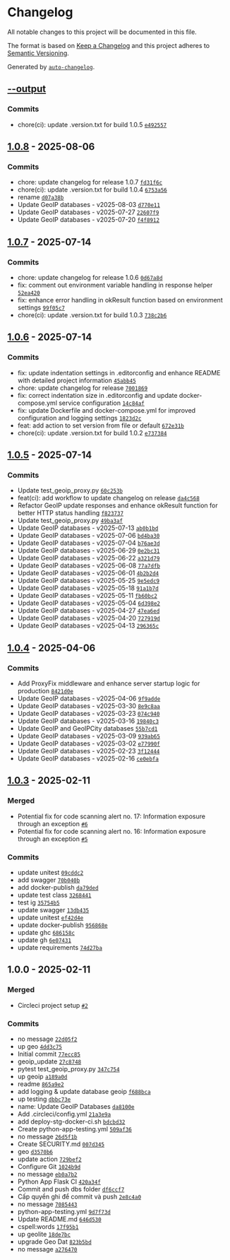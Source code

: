 # Changelog

All notable changes to this project will be documented in this file.

The format is based on [Keep a Changelog](https://keepachangelog.com/en/1.0.0/)
and this project adheres to [Semantic Versioning](https://semver.org/spec/v2.0.0.html).

Generated by [`auto-changelog`](https://github.com/CookPete/auto-changelog).

## [--output](https://github.com/nqdev-storage/nqdev-geoip/compare/1.0.8...--output)

### Commits

- chore(ci): update .version.txt for build 1.0.5 [`e492557`](https://github.com/nqdev-storage/nqdev-geoip/commit/e4925577ab77aae23f409803fb9ca640d6227481)

## [1.0.8](https://github.com/nqdev-storage/nqdev-geoip/compare/1.0.7...1.0.8) - 2025-08-06

### Commits

- chore: update changelog for release 1.0.7 [`fd31f6c`](https://github.com/nqdev-storage/nqdev-geoip/commit/fd31f6c0b1b095fe0af24f2c1d61200718341928)
- chore(ci): update .version.txt for build 1.0.4 [`6753a56`](https://github.com/nqdev-storage/nqdev-geoip/commit/6753a5633ca298239ac2ab215278eb4eb8f8b20e)
- rename [`d07a38b`](https://github.com/nqdev-storage/nqdev-geoip/commit/d07a38b4db2714b112dea17e6ed7c04175b6a3df)
- Update GeoIP databases - v2025-08-03 [`d770e11`](https://github.com/nqdev-storage/nqdev-geoip/commit/d770e11a880c4c147419ccba4532bd9afb07cb74)
- Update GeoIP databases - v2025-07-27 [`22607f9`](https://github.com/nqdev-storage/nqdev-geoip/commit/22607f907d7847c9583418d566a0ad3481bbe377)
- Update GeoIP databases - v2025-07-20 [`f4f8912`](https://github.com/nqdev-storage/nqdev-geoip/commit/f4f8912a77f0b6fc46c00cbe31baf4df75585e14)

## [1.0.7](https://github.com/nqdev-storage/nqdev-geoip/compare/1.0.6...1.0.7) - 2025-07-14

### Commits

- chore: update changelog for release 1.0.6 [`0d67a8d`](https://github.com/nqdev-storage/nqdev-geoip/commit/0d67a8d69f2d7568e972ce70cb407b54f6718324)
- fix: comment out environment variable handling in response helper [`52ea420`](https://github.com/nqdev-storage/nqdev-geoip/commit/52ea4200c5612983f9dde9ceddc20d90be943108)
- fix: enhance error handling in okResult function based on environment settings [`99f05c7`](https://github.com/nqdev-storage/nqdev-geoip/commit/99f05c713649f3c65086356e818025339d16b91a)
- chore(ci): update .version.txt for build 1.0.3 [`738c2b6`](https://github.com/nqdev-storage/nqdev-geoip/commit/738c2b60646d3c4b7907647132c92a12921bbe41)

## [1.0.6](https://github.com/nqdev-storage/nqdev-geoip/compare/1.0.5...1.0.6) - 2025-07-14

### Commits

- fix: update indentation settings in .editorconfig and enhance README with detailed project information [`45abb45`](https://github.com/nqdev-storage/nqdev-geoip/commit/45abb45ed7f5940cb670655f53ac4d720eae2e2b)
- chore: update changelog for release [`7001869`](https://github.com/nqdev-storage/nqdev-geoip/commit/7001869f2425bfdd2d69844015a72c0166f03808)
- fix: correct indentation size in .editorconfig and update docker-compose.yml service configuration [`14c84af`](https://github.com/nqdev-storage/nqdev-geoip/commit/14c84afa47a2d174a408ba9670bde555e2cf3905)
- fix: update Dockerfile and docker-compose.yml for improved configuration and logging settings [`1823d2c`](https://github.com/nqdev-storage/nqdev-geoip/commit/1823d2c6bdd1230e1e81ea2775652a9d5f4659e7)
- feat: add action to set version from file or default [`672e31b`](https://github.com/nqdev-storage/nqdev-geoip/commit/672e31b10c1211e48221dd8f84ef3eecbab6b93c)
- chore(ci): update .version.txt for build 1.0.2 [`e737384`](https://github.com/nqdev-storage/nqdev-geoip/commit/e7373846570c12cafa8c86bb9712b8e85cd45885)

## [1.0.5](https://github.com/nqdev-storage/nqdev-geoip/compare/1.0.4...1.0.5) - 2025-07-14

### Commits

- Update test_geoip_proxy.py [`60c253b`](https://github.com/nqdev-storage/nqdev-geoip/commit/60c253b13c45b6c748baa2d64fae943114808d64)
- feat(ci): add workflow to update changelog on release [`da4c568`](https://github.com/nqdev-storage/nqdev-geoip/commit/da4c5685c95c05dd964e8da55d3e5adb4a02901f)
- Refactor GeoIP update responses and enhance okResult function for better HTTP status handling [`f823737`](https://github.com/nqdev-storage/nqdev-geoip/commit/f823737ef560b49fa9d5c5a800b84c4578d64736)
- Update test_geoip_proxy.py [`49ba3af`](https://github.com/nqdev-storage/nqdev-geoip/commit/49ba3af4fc91b09665592432f43de352caa70158)
- Update GeoIP databases - v2025-07-13 [`ab0b1bd`](https://github.com/nqdev-storage/nqdev-geoip/commit/ab0b1bd09e906c5d8cec5017123e9691d3438e15)
- Update GeoIP databases - v2025-07-06 [`bd4ba30`](https://github.com/nqdev-storage/nqdev-geoip/commit/bd4ba301643acc349b95f957b918bcddde5bf12f)
- Update GeoIP databases - v2025-07-04 [`b76ae3d`](https://github.com/nqdev-storage/nqdev-geoip/commit/b76ae3dddc05e685f7468c8dfe48ee0d7d39463b)
- Update GeoIP databases - v2025-06-29 [`0e2bc31`](https://github.com/nqdev-storage/nqdev-geoip/commit/0e2bc3170c596d3c8c08f4b4f6ee277bcbe7b455)
- Update GeoIP databases - v2025-06-22 [`a321d79`](https://github.com/nqdev-storage/nqdev-geoip/commit/a321d79fc9bedd0ab42b19ff63c0cc7ae4bc61ab)
- Update GeoIP databases - v2025-06-08 [`77a7dfb`](https://github.com/nqdev-storage/nqdev-geoip/commit/77a7dfbe6c21455c882af3d77e736db34d41238d)
- Update GeoIP databases - v2025-06-01 [`4b2b2d4`](https://github.com/nqdev-storage/nqdev-geoip/commit/4b2b2d43b182d3c7a17ae74bd55d3939386471c0)
- Update GeoIP databases - v2025-05-25 [`9e5edc9`](https://github.com/nqdev-storage/nqdev-geoip/commit/9e5edc964b7a4f3c554d0701e02368e2fe098a51)
- Update GeoIP databases - v2025-05-18 [`91a1b7d`](https://github.com/nqdev-storage/nqdev-geoip/commit/91a1b7dc6f1374507cb63e0c9eb4461e8256bc82)
- Update GeoIP databases - v2025-05-11 [`fb60bc2`](https://github.com/nqdev-storage/nqdev-geoip/commit/fb60bc20534b1d3e72dedb0f84d2f79ef4ae5cae)
- Update GeoIP databases - v2025-05-04 [`6d398e2`](https://github.com/nqdev-storage/nqdev-geoip/commit/6d398e2a1352bbe41d98cb5681255f67c8b3577a)
- Update GeoIP databases - v2025-04-27 [`47ea6ed`](https://github.com/nqdev-storage/nqdev-geoip/commit/47ea6ed54c72a545ea85ba1fd058836ae2f4a3f6)
- Update GeoIP databases - v2025-04-20 [`727919d`](https://github.com/nqdev-storage/nqdev-geoip/commit/727919d22c0e2c59114a253e0bef0616e9b81e50)
- Update GeoIP databases - v2025-04-13 [`296365c`](https://github.com/nqdev-storage/nqdev-geoip/commit/296365c016e9247d6d274c2e9f4326a0e56621bd)

## [1.0.4](https://github.com/nqdev-storage/nqdev-geoip/compare/1.0.3...1.0.4) - 2025-04-06

### Commits

- Add ProxyFix middleware and enhance server startup logic for production [`8421d0e`](https://github.com/nqdev-storage/nqdev-geoip/commit/8421d0e7382d2cc085a6a3bcfa812e85b79670c7)
- Update GeoIP databases - v2025-04-06 [`9f9adde`](https://github.com/nqdev-storage/nqdev-geoip/commit/9f9added25f7195800f89db93a4384a2879c2b5c)
- Update GeoIP databases - v2025-03-30 [`8e9c8aa`](https://github.com/nqdev-storage/nqdev-geoip/commit/8e9c8aaa9f1f8a86a1d93a10fc9f500781b4b779)
- Update GeoIP databases - v2025-03-23 [`074c940`](https://github.com/nqdev-storage/nqdev-geoip/commit/074c940512590c1e5c7c35c525fd1b75532431ac)
- Update GeoIP databases - v2025-03-16 [`19840c3`](https://github.com/nqdev-storage/nqdev-geoip/commit/19840c3ffa2663738c8ce175003eba27fa5e6af9)
- Update GeoIP and GeoIPCity databases [`55b7cd1`](https://github.com/nqdev-storage/nqdev-geoip/commit/55b7cd13d099e8b41d04a6748bb83788ed5f6d11)
- Update GeoIP databases - v2025-03-09 [`939ab65`](https://github.com/nqdev-storage/nqdev-geoip/commit/939ab659c01a112d041273cd65be92504fb5f9e2)
- Update GeoIP databases - v2025-03-02 [`e77990f`](https://github.com/nqdev-storage/nqdev-geoip/commit/e77990f452fe6791fdf35629b60d0c0177805919)
- Update GeoIP databases - v2025-02-23 [`3f12444`](https://github.com/nqdev-storage/nqdev-geoip/commit/3f124445bad1584b8fe8d8c724c73f20ed59e799)
- Update GeoIP databases - v2025-02-16 [`ce0ebfa`](https://github.com/nqdev-storage/nqdev-geoip/commit/ce0ebfa7465897e04527ca0504adb55beccd3d94)

## [1.0.3](https://github.com/nqdev-storage/nqdev-geoip/compare/1.0.0...1.0.3) - 2025-02-11

### Merged

- Potential fix for code scanning alert no. 17: Information exposure through an exception [`#6`](https://github.com/nqdev-storage/nqdev-geoip/pull/6)
- Potential fix for code scanning alert no. 16: Information exposure through an exception [`#5`](https://github.com/nqdev-storage/nqdev-geoip/pull/5)

### Commits

- update unitest [`09cddc2`](https://github.com/nqdev-storage/nqdev-geoip/commit/09cddc25da936ad1d99a166357b6f23fc3b1b18c)
- add swagger [`70b040b`](https://github.com/nqdev-storage/nqdev-geoip/commit/70b040bdeb5c0c188ab34c760e79f304f67ed719)
- add docker-publish [`da79ded`](https://github.com/nqdev-storage/nqdev-geoip/commit/da79dedcddd7eaba7d8dc2d6e7165dd52cc72426)
- update test class [`3268441`](https://github.com/nqdev-storage/nqdev-geoip/commit/3268441e32b5296cbd40f7def32ebe6ef79d5b97)
- test ig [`35754b5`](https://github.com/nqdev-storage/nqdev-geoip/commit/35754b5bad7f99e5b1890a73912e677b71efd296)
- update swagger [`13db435`](https://github.com/nqdev-storage/nqdev-geoip/commit/13db435ab372f205b420fce0170e692c2b563d6e)
- update unitest [`ef42d4e`](https://github.com/nqdev-storage/nqdev-geoip/commit/ef42d4eec95d2fba551c2391d4bdfe52288f0aea)
- update docker-publish [`956868e`](https://github.com/nqdev-storage/nqdev-geoip/commit/956868e4fa4c62f4fd580379364ad4addf72ab7f)
- update ghc [`686158c`](https://github.com/nqdev-storage/nqdev-geoip/commit/686158c43a605851034fa2d60bb290e969d11867)
- update gh [`6e07431`](https://github.com/nqdev-storage/nqdev-geoip/commit/6e07431099355185f4703c0a3a9775eb73d8ecb7)
- update requirements [`74d27ba`](https://github.com/nqdev-storage/nqdev-geoip/commit/74d27bab3228d000c0a96dc584ba1f3216ad0b8c)

## 1.0.0 - 2025-02-11

### Merged

- Circleci project setup [`#2`](https://github.com/nqdev-storage/nqdev-geoip/pull/2)

### Commits

- no message [`22d05f2`](https://github.com/nqdev-storage/nqdev-geoip/commit/22d05f253d72a85634cc24c286507682c34f75c4)
- up geo [`4dd3c75`](https://github.com/nqdev-storage/nqdev-geoip/commit/4dd3c75b815301a07595a24cf0330ed0871218fa)
- Initial commit [`77ecc85`](https://github.com/nqdev-storage/nqdev-geoip/commit/77ecc85250ac516c40777cbb07edee0af6ec49f5)
- geoip_update [`27c8748`](https://github.com/nqdev-storage/nqdev-geoip/commit/27c874885d1ca9b612dc9dc4b131b3fd4b7a91dc)
- pytest test_geoip_proxy.py [`347c754`](https://github.com/nqdev-storage/nqdev-geoip/commit/347c75433e3eded6e63f8cc24651857851b494f1)
- up geoip [`a189a0d`](https://github.com/nqdev-storage/nqdev-geoip/commit/a189a0d44ece2a5abd04ab502362aacf30603724)
- readme [`865a9e2`](https://github.com/nqdev-storage/nqdev-geoip/commit/865a9e251f05453beca47cc9e43ed6c457751033)
- add logging & update database geoip [`f688bca`](https://github.com/nqdev-storage/nqdev-geoip/commit/f688bca5709a74080773a8247a64a32b7c71de24)
- up testing [`dbbc73e`](https://github.com/nqdev-storage/nqdev-geoip/commit/dbbc73e608feb6727fc6f871417b22d80cd80267)
- name: Update GeoIP Databases [`da8100e`](https://github.com/nqdev-storage/nqdev-geoip/commit/da8100e12429ecb650d5ba6eed37780e8462fdf2)
- Add .circleci/config.yml [`21a3e9a`](https://github.com/nqdev-storage/nqdev-geoip/commit/21a3e9a43f26960b91a716899e677788e90c525a)
- add deploy-stg-docker-ci.sh [`bdcbd32`](https://github.com/nqdev-storage/nqdev-geoip/commit/bdcbd322f0ea7b08678a0a6c5d9eb34c47a9721f)
- Create python-app-testing.yml [`509af36`](https://github.com/nqdev-storage/nqdev-geoip/commit/509af368a0f852ebcb9a891e8d494b2962ca1cbc)
- no message [`26d5f1b`](https://github.com/nqdev-storage/nqdev-geoip/commit/26d5f1b272eb5dfd440d08ec41bb66d7f7e93d9b)
- Create SECURITY.md [`007d345`](https://github.com/nqdev-storage/nqdev-geoip/commit/007d345f400d16b3c4decd013aeb85ba980d0657)
- geo [`d3570b6`](https://github.com/nqdev-storage/nqdev-geoip/commit/d3570b643abf5058ee0260c8b9ed22ec69f252cf)
- update action [`729bef2`](https://github.com/nqdev-storage/nqdev-geoip/commit/729bef25b9e23c90b6936596209d4c0af1528662)
- Configure Git [`1024b9d`](https://github.com/nqdev-storage/nqdev-geoip/commit/1024b9d9efaca7bd0cac0eeefc12cf84f026e1c2)
- no message [`eb0a7b2`](https://github.com/nqdev-storage/nqdev-geoip/commit/eb0a7b20c626f6384f8044800fc820439f4f3007)
- Python App Flask CI [`420a34f`](https://github.com/nqdev-storage/nqdev-geoip/commit/420a34f8b8a0b540ff720e06f1e32a1c5d271f80)
- Commit and push dbs folder [`df6ccf7`](https://github.com/nqdev-storage/nqdev-geoip/commit/df6ccf7b73613336631dc63dbc19951c02b8668e)
- Cấp quyền ghi để commit và push [`2e8c4a0`](https://github.com/nqdev-storage/nqdev-geoip/commit/2e8c4a0c2208f491b3084314561020941a22b155)
- no message [`7085443`](https://github.com/nqdev-storage/nqdev-geoip/commit/70854432137cff66f3665db64ccfc097183b762f)
- python-app-testing.yml [`9d7f73d`](https://github.com/nqdev-storage/nqdev-geoip/commit/9d7f73d510002548f82343baf60f510a5a8fe909)
- Update README.md [`646d530`](https://github.com/nqdev-storage/nqdev-geoip/commit/646d5302c013c35da42b7fb960b4ff7ba6d93831)
- cspell:words [`17f95b1`](https://github.com/nqdev-storage/nqdev-geoip/commit/17f95b1dbff40034f674c755df712ee77c2c071c)
- up geolite [`18de7bc`](https://github.com/nqdev-storage/nqdev-geoip/commit/18de7bcb0ee384bd234c5a972d9a3f7e13a91bc4)
- upgrade Geo Dat [`823b5bd`](https://github.com/nqdev-storage/nqdev-geoip/commit/823b5bd540d2e9ab9cf99851ca0db9be66c554ea)
- no message [`a276470`](https://github.com/nqdev-storage/nqdev-geoip/commit/a276470971e610ca4f9ff71c3af8776f19a4e71b)
